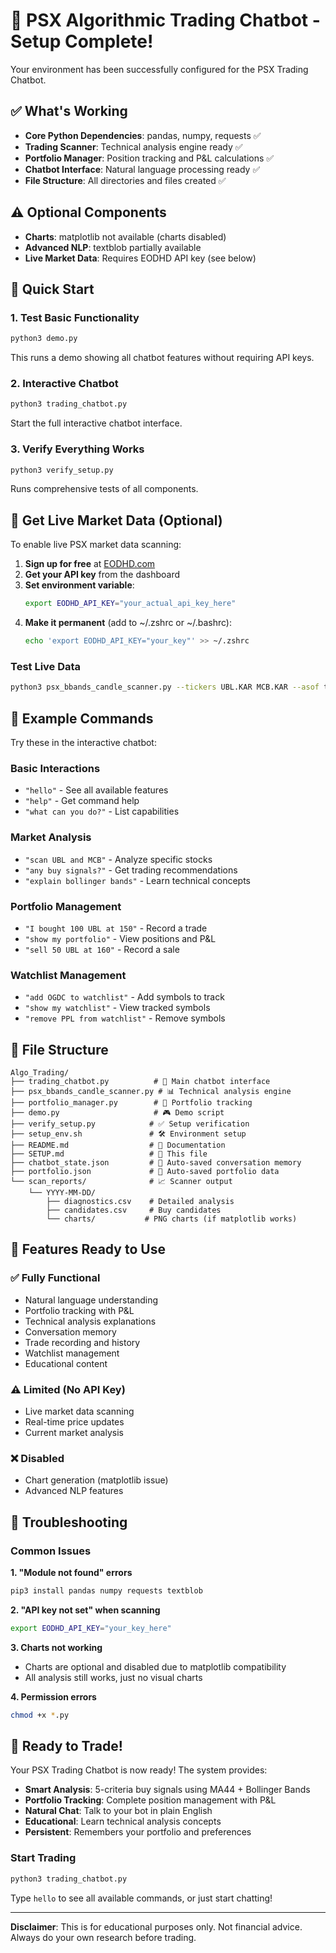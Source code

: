 # 🚀 PSX Algorithmic Trading Chatbot - Setup Complete!

Your environment has been successfully configured for the PSX Trading Chatbot.

## ✅ What's Working

- **Core Python Dependencies**: pandas, numpy, requests ✅
- **Trading Scanner**: Technical analysis engine ready ✅
- **Portfolio Manager**: Position tracking and P&L calculations ✅
- **Chatbot Interface**: Natural language processing ready ✅
- **File Structure**: All directories and files created ✅

## ⚠️ Optional Components

- **Charts**: matplotlib not available (charts disabled)
- **Advanced NLP**: textblob partially available
- **Live Market Data**: Requires EODHD API key (see below)

## 🎯 Quick Start

### 1. Test Basic Functionality
```bash
python3 demo.py
```
This runs a demo showing all chatbot features without requiring API keys.

### 2. Interactive Chatbot
```bash
python3 trading_chatbot.py
```
Start the full interactive chatbot interface.

### 3. Verify Everything Works
```bash
python3 verify_setup.py
```
Runs comprehensive tests of all components.

## 🔑 Get Live Market Data (Optional)

To enable live PSX market data scanning:

1. **Sign up for free** at [EODHD.com](https://eodhd.com/)
2. **Get your API key** from the dashboard
3. **Set environment variable**:
   ```bash
   export EODHD_API_KEY="your_actual_api_key_here"
   ```
4. **Make it permanent** (add to ~/.zshrc or ~/.bashrc):
   ```bash
   echo 'export EODHD_API_KEY="your_key"' >> ~/.zshrc
   ```

### Test Live Data
```bash
python3 psx_bbands_candle_scanner.py --tickers UBL.KAR MCB.KAR --asof today
```

## 💬 Example Commands

Try these in the interactive chatbot:

### Basic Interactions
- `"hello"` - See all available features
- `"help"` - Get command help
- `"what can you do?"` - List capabilities

### Market Analysis
- `"scan UBL and MCB"` - Analyze specific stocks
- `"any buy signals?"` - Get trading recommendations
- `"explain bollinger bands"` - Learn technical concepts

### Portfolio Management
- `"I bought 100 UBL at 150"` - Record a trade
- `"show my portfolio"` - View positions and P&L
- `"sell 50 UBL at 160"` - Record a sale

### Watchlist Management
- `"add OGDC to watchlist"` - Add symbols to track
- `"show my watchlist"` - View tracked symbols
- `"remove PPL from watchlist"` - Remove symbols

## 📁 File Structure

```
Algo_Trading/
├── trading_chatbot.py          # 🤖 Main chatbot interface
├── psx_bbands_candle_scanner.py # 📊 Technical analysis engine
├── portfolio_manager.py        # 💼 Portfolio tracking
├── demo.py                     # 🎮 Demo script
├── verify_setup.py            # ✅ Setup verification
├── setup_env.sh               # 🛠️ Environment setup
├── README.md                  # 📖 Documentation
├── SETUP.md                   # 🚀 This file
├── chatbot_state.json         # 💾 Auto-saved conversation memory
├── portfolio.json             # 💾 Auto-saved portfolio data
└── scan_reports/              # 📈 Scanner output
    └── YYYY-MM-DD/
        ├── diagnostics.csv    # Detailed analysis
        ├── candidates.csv     # Buy candidates
        └── charts/           # PNG charts (if matplotlib works)
```

## 🎯 Features Ready to Use

### ✅ Fully Functional
- Natural language understanding
- Portfolio tracking with P&L
- Technical analysis explanations
- Conversation memory
- Trade recording and history
- Watchlist management
- Educational content

### ⚠️ Limited (No API Key)
- Live market data scanning
- Real-time price updates
- Current market analysis

### ❌ Disabled
- Chart generation (matplotlib issue)
- Advanced NLP features

## 🔧 Troubleshooting

### Common Issues

**1. "Module not found" errors**
```bash
pip3 install pandas numpy requests textblob
```

**2. "API key not set" when scanning**
```bash
export EODHD_API_KEY="your_key_here"
```

**3. Charts not working**
- Charts are optional and disabled due to matplotlib compatibility
- All analysis still works, just no visual charts

**4. Permission errors**
```bash
chmod +x *.py
```

## 🎉 Ready to Trade!

Your PSX Trading Chatbot is now ready! The system provides:

- **Smart Analysis**: 5-criteria buy signals using MA44 + Bollinger Bands
- **Portfolio Tracking**: Complete position management with P&L
- **Natural Chat**: Talk to your bot in plain English
- **Educational**: Learn technical analysis concepts
- **Persistent**: Remembers your portfolio and preferences

### Start Trading
```bash
python3 trading_chatbot.py
```

Type `hello` to see all available commands, or just start chatting!

---
**Disclaimer**: This is for educational purposes only. Not financial advice. Always do your own research before trading.